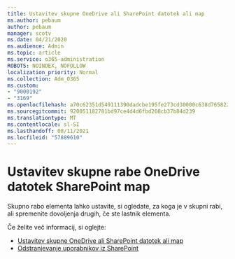 ```yaml
---
title: Ustavitev skupne OneDrive ali SharePoint datotek ali map
ms.author: pebaum
author: pebaum
manager: scotv
ms.date: 04/21/2020
ms.audience: Admin
ms.topic: article
ms.service: o365-administration
ROBOTS: NOINDEX, NOFOLLOW
localization_priority: Normal
ms.collection: Adm_O365
ms.custom:
- "9000192"
- "3169"
ms.openlocfilehash: a70c62351d549111390dadcbe195fe273cd30000c638d765822e43d0ccd07dbe
ms.sourcegitcommit: 920051182781bd97ce4d4d6fbd268cb37b84d239
ms.translationtype: MT
ms.contentlocale: sl-SI
ms.lasthandoff: 08/11/2021
ms.locfileid: "57889610"
---
```

# <a name="how-to-stop-sharing-onedrive-or-sharepoint-files-or-folders"></a>Ustavitev skupne rabe OneDrive datotek SharePoint map

Skupno rabo elementa lahko ustavite, si ogledate, za koga je v skupni rabi, ali spremenite dovoljenja drugih, če ste lastnik elementa.

Če želite več informacij, si oglejte: 

- [Ustavitev skupne OneDrive ali SharePoint datotek ali map](https://support.office.com/article/stop-sharing-onedrive-or-sharepoint-files-or-folders-or-change-permissions-0a36470f-d7fe-40a0-bd74-0ac6c1e13323)
- [Odstranjevanje uporabnikov iz SharePoint](https://docs.microsoft.com/sharepoint/remove-users)